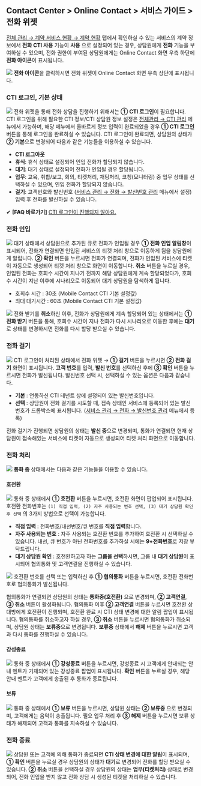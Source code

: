 ## Contact Center > Online Contact > 서비스 가이드 > 전화 위젯

[전체 관리 → 계약 서비스 현황 → 계약 현황](https://docs.toast.com/ko/Contact%20Center/ko/online-contact-guide-global-management/#_2) 탭에서 확인하실 수 있는 서비스의 계약 정보에서 **전화 CTI 사용** 기능이 **사용** 으로 설정되어 있는 경우, 상담원에게 **전화** 기능을 부여하실 수 있으며, 전화 권한이 부여된 상담원에게는 Online Contact 화면 우측 하단에 **전화 아이콘**이 표시됩니다.

![](http://static.toastoven.net/prod_contact_center/cti_1.gif)
**전화 아이콘**을 클릭하시면 전화 위젯이 Online Contact 화면 우측 상단에 표시됩니다. 

### CTI 로그인, 기본 상태
![](http://static.toastoven.net/prod_contact_center/2.2.3-(10).png)
전화 위젯을 통해 전화 상담을 진행하기 위해서는 **① CTI 로그인**이 필요합니다. CTI 로그인을 위해 필요한 CTI 정보/CTI 상담원 정보 설정은 [전체관리 → CTI 관리](https://docs.toast.com/ko/Contact%20Center/ko/online-contact-guide-global-management/#cti) 메뉴에서 가능하며, 해당 메뉴에서 올바르게 정보 입력이 완료되었을 경우 **① CTI 로그인** 버튼을 통해 로그인을 완료하실 수 있습니다. CTI 로그인이 완료되면, 상담원의 상태가 **② 기본**으로 변경되어 다음과 같은 기능들을 이용하실 수 있습니다.

- **CTI 로그아웃**
- **휴식**: 휴식 상태로 설정되어 인입 전화가 할당되지 않습니다.
- **대기**: 대기 상태로 설정되어 전화가 인입될 경우 할당됩니다.
- **업무**: 교육, 취합/보고, 회의, 티켓처리, 채팅처리, 코칭(모니터링) 중 업무 상태를 선택하실 수 있으며, 인입 전화가 할당되지 않습니다.
- **걸기**: 고객번호와 발신번호 ([서비스 관리 → 전화 → 발신번호 관리](https://docs.toast.com/ko/Contact%20Center/ko/online-contact-guide-service-management/#_33) 메뉴에서 설정) 입력 후 전화를 발신하실 수 있습니다. 

✔ **\[FAQ 바로가기]** [CTI 로그인이 진행되지 않아요.](https://nhn-contact.oc.toast.com/oc/hc/article/103/)

### 전화 인입
![](http://static.toastoven.net/prod_contact_center/2.2.3-(11).png)
대기 상태에서 상담원으로 추가된 큐로 전화가 인입될 경우 **① 전화 인입 알림창**이 표시되어, 전화가 연결되면 인입된 서비스의 티켓 처리 창으로 이동하게 됨을 상담원에게 알립니다. **② 확인** 버튼을 누르시면 전화가 연결되며, 전화가 인입된 서비스에 티켓이 자동으로 생성되어 티켓 처리 창으로 화면이 이동합니다. **취소** 버튼을 누르실 경우, 인입된 전화는 호회수 시간이 지나기 전까지 해당 상담원에게 계속 할당되었다가, 호회수 시간이 지난 이후에 시나리오로 이동되어 대기 상담원을 탐색하게 됩니다. 

- 호회수 시간 : 30초 (Mobile Contact CTI 기본 설정값)
- 최대 대기시간 : 60초 (Mobile Contact CTI 기본 설정값)

![](http://static.toastoven.net/prod_contact_center/2.2.3-(11)_1.png)
전화 받기를 **취소**하신 이후, 전화가 상담원에게 계속 할당되어 있는 상태에서는 **① 전화 받기** 버튼을 통해, 호회수 시간이 지나 전화가 다시 시나리오로 이동한 후에는 **대기**로 상태를 변경하시면 전화를 다시 할당 받으실 수 있습니다. 

### 전화 걸기
![](http://static.toastoven.net/prod_contact_center/2.2.3-(12).png)
CTI 로그인이 처리된 상태에서 전화 위젯 → **① 걸기** 버튼을 누르시면 **② 전화 걸기** 화면이 표시됩니다.
**고객 번호**를 입력, **발신 번호**를 선택하신 후에 **③ 확인** 버튼을 누르시면 전화가 발신됩니다. 발신번호 선택 시, 선택하실 수 있는 옵션은 다음과 같습니다.

- **기본** : 연동하신 CTI 테넌트 상에 설정되어 있는 발신번호입니다. 
- **선택** : 상담원이 전화 걸기를 시도할 때, 접속 상태인 서비스에 등록되어 있는 발신번호가 드롭박스에 표시됩니다. ([서비스 관리 → 전화 → 발신번호 관리](https://docs.toast.com/ko/Contact%20Center/ko/online-contact-guide-service-management/#_33) 메뉴에서 등록)

전화 걸기가 진행되면 상담원의 상태는 **발신 중**으로 변경되며, 통화가 연결되면 현재 상담원이 접속해있는 서비스에 티켓이 자동으로 생성되어 티켓 처리 화면으로 이동합니다.

### 전화 처리
![](http://static.toastoven.net/prod_contact_center/2.2.3-(13).png)
**통화 중** 상태에서는 다음과 같은 기능들을 이용할 수 있습니다.

#### 호전환
![](http://static.toastoven.net/prod_contact_center/2.2.3-(13)_1_1.png)
통화 중 상태에서 **① 호전환** 버튼을 누르시면, 호전환 화면이 팝업되어 표시됩니다.
호전환 전화번호는 `(1) 직접 입력, (2) 자주 사용되는 번호 선택, (3) 대기 상담원 확인 후 선택` 의 3가지 방법으로 선택이 가능합니다.

- **직접 입력** : 전화번호/내선번호/큐 번호를 **직접 입력**합니다. 
- **자주 사용되는 번호** : 자주 사용되는 호전환 번호를 추가하여 호전환 시 선택하실 수 있습니다. 내선, 큐 번호가 아닌 전화번호를 추가하실 시에는 **9+전화번호**로 저장 부탁드립니다.
- **대기 상담원 확인** : 호전환하고자 하는 **그룹을 선택**하시면, 그룹 내 **대기 상담원**이 표시되어 협의통화 및 고객연결을 진행하실 수 있습니다. 

![](http://static.toastoven.net/prod_contact_center/2.2.3-(13)_2.png)
호전환 번호를 선택 또는 입력하신 후 **① 협의통화** 버튼을 누르시면, 호전환 전화번호로 협의통화가 발신됩니다.

협의통화가 연결되면 상담원의 상태는 **통화중(호전환)** 으로 변경되며, **② 고객연결**, **③ 취소** 버튼이 활성화됩니다. 
협의통화 이후 **② 고객연결** 버튼을 누르시면 호전환 상대방에게 호전환이 진행되며, 호전환 완료 시 CTI 상태 변경에 대한 알림 팝업이 표시됩니다. 협의통화를 취소하고자 하실 경우, **③ 취소** 버튼을 누르시면 협의통화가 취소되며, 상담원 상태는 **보류중**으로 변경됩니다. **보류중** 상태에서 **해제** 버튼을 누르시면 고객과 다시 통화를 진행하실 수 있습니다.

#### 강성종료
![](http://static.toastoven.net/prod_contact_center/2.2.3-(13)_3.png)
통화 중 상태에서 **① 강성종료** 버튼을 누르시면, 강성종료 시 고객에게 안내되는 안내 멘트가 기재되어 있는 강성종료 팝업이 표시됩니다.
**확인** 버튼을 누르실 경우, 해당 안내 멘트가 고객에게 송출된 후 통화가 종료됩니다.

#### 보류
![](http://static.toastoven.net/prod_contact_center/2.2.3-(13)_4.png)
통화 중 상태에서 **① 보류** 버튼을 누르시면, 상담원 상태는 **② 보류중** 으로 변경되며, 고객에게는 음악이 송출됩니다. 필요 업무 처리 후 **③ 해제** 버튼을 누르시면 보류 상태가 해제되어 고객과 통화를 지속하실 수 있습니다.

### 전화 종료
![](http://static.toastoven.net/prod_contact_center/2.2.3-(14).png)
상담원 또는 고객에 의해 통화가 종료되면 **CTI 상태 변경에 대한 알림**이 표시되며, **① 확인** 버튼을 누르실 경우 상담원의 상태가 **대기**로 변경되어 전화를 할당 받으실 수 있습니다.
**② 취소** 버튼을 선택하실 경우 상담원의 상태는 **업무(티켓처리)** 상태로 변경되어, 전화 인입을 받지 않고 전화 상담 시 생성된 티켓을 처리하실 수 있습니다. 
